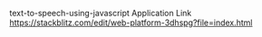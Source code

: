 text-to-speech-using-javascript 
Application Link
https://stackblitz.com/edit/web-platform-3dhspg?file=index.html
